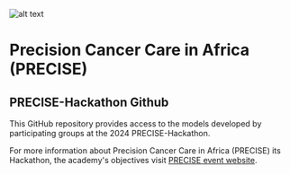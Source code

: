 ![alt text](https://github.com/CAMERA-MRI/PRECISE-Hackathon-2024/blob/main/Precise.png)

# Precision Cancer Care in Africa (PRECISE)
## PRECISE-Hackathon Github

This GitHub repository provides access to the models developed by participating groups at the 2024 PRECISE-Hackathon.

For more information about Precision Cancer Care in Africa (PRECISE) its Hackathon, the academy's objectives visit [PRECISE event website]([https://event.fourwaves.com/precise]). 
